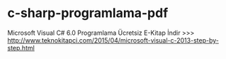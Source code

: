 # c-sharp-programlama-pdf
Microsoft Visual C# 6.0 Programlama Ücretsiz E-Kitap İndir >>> http://www.teknokitapci.com/2015/04/microsoft-visual-c-2013-step-by-step.html
